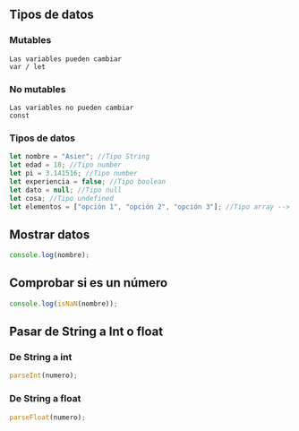 ## Tipos de datos

### Mutables
	Las variables pueden cambiar
	var / let

### No mutables
	Las variables no pueden cambiar
	const

### Tipos de datos

```js
let nombre = "Asier"; //Tipo String
let edad = 18; //Tipo number
let pi = 3.141516; //Tipo number
let experiencia = false; //Tipo boolean
let dato = null; //Tipo null
let cosa; //Tipo undefined
let elementos = ["opción 1", "opción 2", "opción 3"]; //Tipo array --> List1
```

## Mostrar datos

```js
console.log(nombre);
```

## Comprobar si es un número

```js
console.log(isNaN(nombre));
```

## Pasar de String a Int o float

### De String a int

```js
parseInt(numero);
```

### De String a float

```js
parseFloat(numero);
```